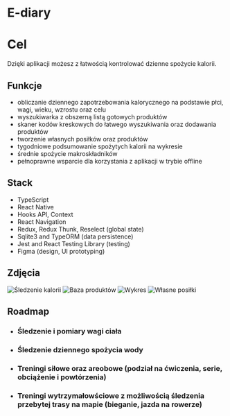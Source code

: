 # E-diary

# Cel
Dzięki aplikacji możesz z łatwością kontrolować dzienne spożycie kalorii.

## Funkcje
- obliczanie dziennego zapotrzebowania kalorycznego na podstawie płci, wagi, wieku, wzrostu oraz celu
- wyszukiwarka z obszerną listą gotowych produktów
- skaner kodów kreskowych do łatwego wyszukiwania oraz dodawania produktów
- tworzenie własnych posiłków oraz produktów
- tygodniowe podsumowanie spożytych kalorii na wykresie
- średnie spożycie makroskładników 
- pełnoprawne wsparcie dla korzystania z aplikacji w trybie offline

## Stack
- TypeScript
- React Native
- Hooks API, Context
- React Navigation
- Redux, Redux Thunk, Reselect (global state)
- Sqlite3 and TypeORM (data persistence)
- Jest and React Testing Library (testing)
- Figma (design, UI prototyping)

## Zdjęcia
![Śledzenie kalorii](https://i.imgur.com/tVUkQcN.png)
![Baza produktów](https://i.imgur.com/22aMekg.png)
![Wykres](https://i.imgur.com/60l12BC.png)
![Własne posiłki](https://i.imgur.com/RyvtNe1.png)

## Roadmap
- ### Śledzenie i pomiary wagi ciała
- ### Śledzenie dziennego spożycia wody
- ### Treningi siłowe oraz areobowe (podział na ćwiczenia, serie, obciążenie i powtórzenia)
- ### Treningi wytrzymałowściowe z możliwością śledzenia przebytej trasy na mapie (bieganie, jazda na rowerze)
